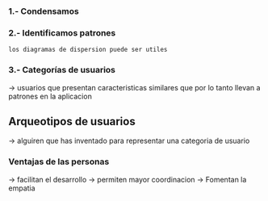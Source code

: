 ### 1.- Condensamos
### 2.- Identificamos patrones
	los diagramas de dispersion puede ser utiles 
### 3.- Categorías de usuarios
-> usuarios que presentan caracteristicas similares que por lo tanto llevan a patrones en la aplicacion 


## Arqueotipos de usuarios
-> alguiren que has inventado para representar una categoria de usuario 


### Ventajas de las personas 
-> facilitan el desarrollo 
-> permiten mayor coordinacion 
-> Fomentan la empatia